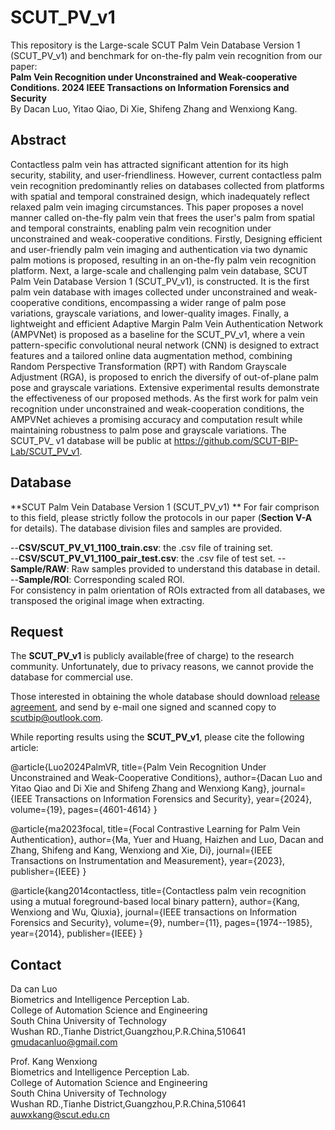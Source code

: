 # SCUT_PV_v1
This repository is the Large-scale SCUT Palm Vein Database Version 1 (SCUT\_PV\_v1) and benchmark for on-the-fly palm vein recognition from our paper:   
__Palm Vein Recognition under Unconstrained and Weak-cooperative Conditions.   2024 IEEE Transactions on Information Forensics and Security__  
By Dacan Luo, Yitao Qiao, Di Xie, Shifeng Zhang and Wenxiong Kang.  


## Abstract
Contactless palm vein has attracted significant attention for its high security, stability, and user-friendliness. However, current contactless palm vein recognition predominantly relies on databases collected from platforms with spatial and temporal constrained design, which inadequately reflect relaxed palm vein imaging circumstances. This paper proposes a novel manner called on-the-fly palm vein that frees the user's palm from spatial and temporal constraints, enabling palm vein recognition under unconstrained and weak-cooperative conditions. Firstly, Designing efficient and user-friendly palm vein imaging and authentication via two dynamic palm motions is proposed, resulting in an on-the-fly palm vein recognition platform. Next, a large-scale and challenging palm vein database, SCUT Palm Vein Database Version 1 (SCUT_PV_v1), is constructed. It is the first palm vein database with images collected under unconstrained and weak-cooperative conditions, encompassing a wider range of palm pose variations, grayscale variations, and lower-quality images. Finally, a lightweight and efficient Adaptive Margin Palm Vein Authentication Network (AMPVNet) is proposed as a baseline for the SCUT_PV_v1, where a vein pattern-specific convolutional neural network (CNN) is designed to extract features and a tailored online data augmentation method, combining Random Perspective Transformation (RPT) with Random Grayscale Adjustment (RGA), is proposed to enrich the diversify of out-of-plane palm pose and grayscale variations. Extensive experimental results demonstrate the effectiveness of our proposed methods. As the first work for palm vein recognition under unconstrained and weak-cooperation conditions, the AMPVNet achieves a promising accuracy and computation result while maintaining robustness to palm pose and grayscale variations. The SCUT_PV_ v1 database will be public at https://github.com/SCUT-BIP-Lab/SCUT_PV_v1.


## Database
**SCUT Palm Vein Database Version 1 (SCUT_PV_v1) **
For fair comprison to this field, please strictly follow the protocols in our paper (__Section V-A__ for details). The database division files and samples are provided.

--__CSV/SCUT_PV_V1_1100_train.csv__: the .csv file of training set.  
--__CSV/SCUT_PV_V1_1100_pair_test.csv__: the .csv file of test set. 
--__Sample/RAW__: Raw samples provided to understand this database in detail. 
--__Sample/ROI__: Corresponding scaled ROI.   
For consistency in palm orientation of ROIs extracted from all databases, we transposed the original image when extracting. 
## Request
The __SCUT_PV_v1__ is publicly available(free of charge) to the research community. Unfortunately, due to privacy reasons, we cannot provide the database for commercial use.

Those interested in obtaining the whole database should download [release agreement](https://github.com/SCUT-BIP-Lab/SCUT_PV_v1/blob/main/SCUT_PV_v1%20Database%20Release%20Agreement.docx), and send by e-mail one signed and scanned copy to scutbip@outlook.com.

While reporting results using the __SCUT_PV_v1__, please cite the following article:    

@article{Luo2024PalmVR,
  title={Palm Vein Recognition Under Unconstrained and Weak-Cooperative Conditions},
  author={Dacan Luo and Yitao Qiao and Di Xie and Shifeng Zhang and Wenxiong Kang},
  journal={IEEE Transactions on Information Forensics and Security},
  year={2024},
  volume={19},
  pages={4601-4614}
}

@article{ma2023focal,
  title={Focal Contrastive Learning for Palm Vein Authentication},
  author={Ma, Yuer and Huang, Haizhen and Luo, Dacan and Zhang, Shifeng and Kang, Wenxiong and Xie, Di},
  journal={IEEE Transactions on Instrumentation and Measurement},
  year={2023},
  publisher={IEEE}
}

@article{kang2014contactless,
  title={Contactless palm vein recognition using a mutual foreground-based local binary pattern},
  author={Kang, Wenxiong and Wu, Qiuxia},
  journal={IEEE transactions on Information Forensics and Security},
  volume={9},
  number={11},
  pages={1974--1985},
  year={2014},
  publisher={IEEE}
}

## Contact
Da can Luo   
Biometrics and Intelligence Perception Lab.   
College of Automation Science and Engineering   
South China University of Technology    
Wushan RD.,Tianhe District,Guangzhou,P.R.China,510641   
gmudacanluo@gmail.com


Prof. Kang Wenxiong   
Biometrics and Intelligence Perception Lab.   
College of Automation Science and Engineering   
South China University of Technology   
Wushan RD.,Tianhe District,Guangzhou,P.R.China,510641      
auwxkang@scut.edu.cn   
